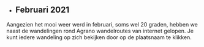 * ## Februari 2021

Aangezien het mooi weer werd in februari, soms wel 20 graden, hebben we naast de wandelingen rond Agrano wandelroutes van internet gelopen.
Je kunt iedere wandeling op zich bekijken door op de plaatsnaam te klikken.
